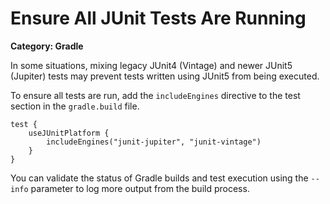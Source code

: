 # Ensure All JUnit Tests Are Running

__Category: Gradle__

In some situations, mixing legacy JUnit4 (Vintage) and newer JUnit5 (Jupiter) tests may prevent tests written using JUnit5 from being executed.

To ensure all tests are run, add the `includeEngines` directive to the test section in the `gradle.build` file.

```shell
test {
    useJUnitPlatform {
        includeEngines("junit-jupiter", "junit-vintage")
    }
}
```

You can validate the status of Gradle builds and test execution using the `--info` parameter to log more output from the build process.
